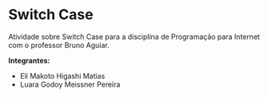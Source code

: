 # Switch Case  

Atividade sobre Switch Case para a disciplina de Programação para Internet com o professor Bruno Aguiar.  

**Integrantes:**
- Eli Makoto Higashi Matias   
- Luara Godoy Meissner Pereira  
